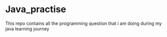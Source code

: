 # Java_practise
This repo contains all the programming question that i am doing during my java learning journey 
